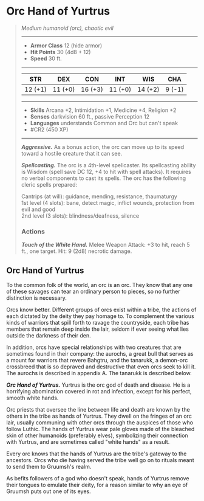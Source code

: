 # Orc Hand of Yurtrus
>*Medium humanoid (orc), chaotic evil*
>___
>- **Armor Class** 12 (hide armor)
>- **Hit Points** 30 (4d8 + 12)
>- **Speed** 30 ft.
>___
>|STR|DEX|CON|INT|WIS|CHA|
>|:---:|:---:|:---:|:---:|:---:|:---:|
>|12 (+1)|11 (+0)|16 (+3)|11 (+0)|14 (+2)|9 (-1)|
>___
>- **Skills** Arcana +2, Intimidation +1, Medicine +4, Religion +2
>- **Senses** darkvision 60 ft., passive Perception 12
>- **Languages** understands Common and Orc but can't speak
>- #CR2 (450 XP)
>___
>***Aggressive.*** As a bonus action, the orc can move up to its speed toward a hostile creature that it can see.  
>
>***Spellcasting.*** The orc is a 4th-level spellcaster. Its spellcasting ability is Wisdom (spell save DC 12, +4 to hit with spell attacks). It requires no verbal components to cast its spells. The orc has the following cleric spells prepared:  
>
>Cantrips (at will): guidance, mending, resistance, thaumaturgy  
>1st level (4 slots): bane, detect magic, inflict wounds, protection from evil and good  
>2nd level (3 slots): blindness/deafness, silence  
>
>### Actions
>***Touch of the White Hand.*** Melee Weapon Attack: +3 to hit, reach 5 ft., one target. Hit: 9 (2d8) necrotic damage.

## Orc Hand of Yurtrus

To the common folk of the world, an orc is an orc. They know that any one of these savages can tear an ordinary person to pieces, so no further distinction is necessary.

Orcs know better. Different groups of orcs exist within a tribe, the actions of each dictated by the deity they pay homage to. To complement the various kinds of warriors that spill forth to ravage the countryside, each tribe has members that remain deep inside the lair, seldom if ever seeing what lies outside the darkness of their den.

In addition, orcs have special relationships with two creatures that are sometimes found in their company: the aurochs, a great bull that serves as a mount for warriors that revere Bahgtru, and the tanarukk, a demon-orc crossbreed that is so depraved and destructive that even orcs seek to kill it. The aurochs is described in appendix A. The tanarukk is described below.

***Orc Hand of Yurtrus.*** Yurtrus is the orc god of death and disease. He is a horrifying abomination covered in rot and infection, except for his perfect, smooth white hands.

Orc priests that oversee the line between life and death are known by the others in the tribe as hands of Yurtrus. They dwell on the fringes of an orc lair, usually communing with other orcs through the auspices of those who follow Luthic. The hands of Yurtrus wear pale gloves made of the bleached skin of other humanoids (preferably elves), symbolizing their connection with Yurtrus, and are sometimes called "white hands" as a result.

Every orc knows that the hands of Yurtrus are the tribe's gateway to the ancestors. Orcs who die having served the tribe well go on to rituals meant to send them to Gruumsh's realm.

As befits followers of a god who doesn't speak, hands of Yurtrus remove their tongues to emulate their deity, for a reason similar to why an eye of Gruumsh puts out one of its eyes.
